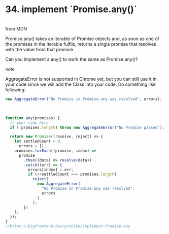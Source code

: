 <h1>34. implement `Promise.any()`
</h1>

<br/>
from MDN

Promise.any() takes an iterable of Promise objects and, as soon as one of the promises in the iterable fulfils, returns a single promise that resolves with the value from that promise

Can you implement a any() to work the same as Promise.any()?

note

AggregateError is not supported in Chrome yet, but you can still use it in your code since we will add the Class into your code. Do something like following:

```js
new AggregateError("No Promise in Promise.any was resolved", errors);
```

<br/>

```javascript
function any(promises) {
  // your code here
  if (!promises.length) throw new AggregateError("No Promise passed");

  return new Promise((resolve, reject) => {
    let settledCount = 0,
      errors = [];
    promises.forEach((promise, index) =>
      promise
        .then((data) => resolve(data))
        .catch((err) => {
          errors[index] = err;
          if (++settledCount === promises.length)
            reject(
              new AggregateError(
                "No Promise in Promise.any was resolved",
                errors
              )
            );
        })
    );
  });
}
//https://bigfrontend.dev/problem/implement-Promise-any
```

